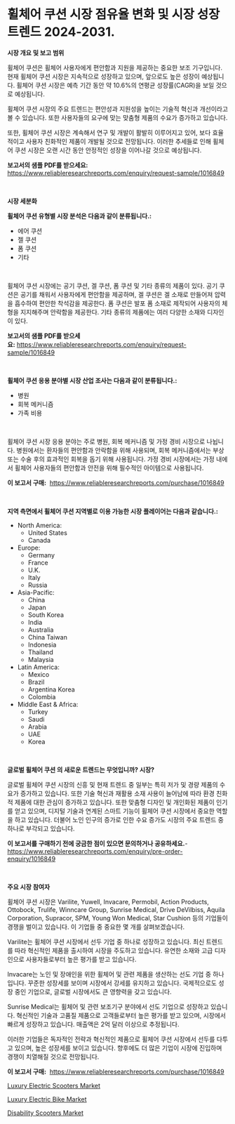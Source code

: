 <p><h1>휠체어 쿠션 시장 점유율 변화 및 시장 성장 트렌드 2024-2031.</h1></p><p><strong>시장 개요 및 보고 범위</strong></p>
<p><p>휠체어 쿠션은 휠체어 사용자에게 편안함과 지원을 제공하는 중요한 보조 기구입니다. 현재 휠체어 쿠션 시장은 지속적으로 성장하고 있으며, 앞으로도 높은 성장이 예상됩니다. 휠체어 쿠션 시장은 예측 기간 동안 약 10.6%의 연평균 성장률(CAGR)을 보일 것으로 예상됩니다.</p><p>휠체어 쿠션 시장의 주요 트렌드는 편안성과 지원성을 높이는 기술적 혁신과 개선이라고 볼 수 있습니다. 또한 사용자들의 요구에 맞는 맞춤형 제품의 수요가 증가하고 있습니다.</p><p>또한, 휠체어 쿠션 시장은 계속해서 연구 및 개발이 활발히 이루어지고 있어, 보다 효율적이고 사용자 친화적인 제품이 개발될 것으로 전망됩니다. 이러한 추세들로 인해 휠체어 쿠션 시장은 오랜 시간 동안 안정적인 성장을 이어나갈 것으로 예상됩니다.</p></p>
<p><strong>보고서의 샘플 PDF를 받으세요:</strong> <a href="https://www.reliableresearchreports.com/enquiry/request-sample/1016849">https://www.reliableresearchreports.com/enquiry/request-sample/1016849</a></p>
<p>&nbsp;</p>
<p><strong>시장 세분화</strong></p>
<p><strong>휠체어 쿠션 유형별 시장 분석은 다음과 같이 분류됩니다.:</strong></p>
<p><ul><li>에어 쿠션</li><li>젤 쿠션</li><li>폼 쿠션</li><li>기타</li></ul></p>
<p>&nbsp;</p>
<p><p>휠체어 쿠션 시장에는 공기 쿠션, 겔 쿠션, 폼 쿠션 및 기타 종류의 제품이 있다. 공기 쿠션은 공기를 채워서 사용자에게 편안함을 제공하며, 겔 쿠션은 겔 소재로 만들어져 압력을 흡수하여 편안한 착석감을 제공한다. 폼 쿠션은 발포 폼 소재로 제작되어 사용자의 체형을 지지해주며 안락함을 제공한다. 기타 종류의 제품에는 여러 다양한 소재와 디자인이 있다.</p></p>
<p><strong>보고서의 샘플 PDF를 받으세요:</strong>&nbsp;<a href="https://www.reliableresearchreports.com/enquiry/request-sample/1016849">https://www.reliableresearchreports.com/enquiry/request-sample/1016849</a></p>
<p>&nbsp;</p>
<p><strong> 휠체어 쿠션 응용 분야별 시장 산업 조사는 다음과 같이 분류됩니다.:</strong></p>
<p><ul><li>병원</li><li>회복 메커니즘</li><li>가족 비용</li></ul></p>
<p>&nbsp;</p>
<p><p>휠체어 쿠션 시장 응용 분야는 주로 병원, 회복 메커니즘 및 가정 경비 시장으로 나뉩니다. 병원에서는 환자들의 편안함과 안락함을 위해 사용되며, 회복 메커니즘에서는 부상 또는 수술 후의 효과적인 회복을 돕기 위해 사용됩니다. 가정 경비 시장에서는 가정 내에서 휠체어 사용자들의 편안함과 안전을 위해 필수적인 아이템으로 사용됩니다.</p></p>
<p><strong>이 보고서 구매:</strong>&nbsp; <a href="https://www.reliableresearchreports.com/purchase/1016849">https://www.reliableresearchreports.com/purchase/1016849</a></p>
<p>&nbsp;</p>
<p><strong>지역 측면에서 휠체어 쿠션 지역별로 이용 가능한 시장 플레이어는 다음과 같습니다.:</strong></p>
<p><ul>
    <li>
        North America:
        <ul>
            <li>United States</li>
            <li>Canada</li>
        </ul>
    </li>
    <li>
        Europe:
        <ul>
            <li>Germany</li>
            <li>France</li>
            <li>U.K.</li>
            <li>Italy</li>
            <li>Russia</li>
        </ul>
    </li>
    <li>
        Asia-Pacific:
        <ul>
            <li>China</li>
            <li>Japan</li>
            <li>South Korea</li>
            <li>India</li>
            <li>Australia</li>
            <li>China Taiwan</li>
            <li>Indonesia</li>
            <li>Thailand</li>
            <li>Malaysia</li>
        </ul>
    </li>
    <li>
        Latin America:
        <ul>
            <li>Mexico</li>
            <li>Brazil</li>
            <li>Argentina Korea</li>
            <li>Colombia</li>
        </ul>
    </li>
    <li>
        Middle East & Africa:
        <ul>
            <li>Turkey</li>
            <li>Saudi</li>
            <li>Arabia</li>
            <li>UAE</li>
            <li>Korea</li>
        </ul>
    </li>
    </ul></p>
<p>&nbsp;</p>
<p><strong>글로벌 휠체어 쿠션 의 새로운 트렌드는 무엇입니까? 시장?</strong></p>
<p><p>글로벌 휠체어 쿠션 시장의 신흥 및 현재 트렌드 중 일부는 특히 저가 및 경량 제품의 수요가 증가하고 있습니다. 또한 기술 혁신과 재활용 소재 사용이 늘어남에 따라 환경 친화적 제품에 대한 관심이 증가하고 있습니다. 또한 맞춤형 디자인 및 개인화된 제품이 인기를 얻고 있으며, 디지털 기술과 연계된 스마트 기능이 휠체어 쿠션 시장에서 중요한 역할을 하고 있습니다. 더불어 노인 인구의 증가로 인한 수요 증가도 시장의 주요 트렌드 중 하나로 부각되고 있습니다.</p></p>
<p><strong>이 보고서를 구매하기 전에 궁금한 점이 있으면 문의하거나 공유하세요.</strong>- <a href="https://www.reliableresearchreports.com/enquiry/pre-order-enquiry/1016849">https://www.reliableresearchreports.com/enquiry/pre-order-enquiry/1016849</a></p>
<p>&nbsp;</p>
<p><strong>주요 시장 참여자</strong></p>
<p><p>휠체어 쿠션 시장은 Varilite, Yuwell, Invacare, Permobil, Action Products, Ottobock, Trulife, Winncare Group, Sunrise Medical, Drive DeVilbiss, Aquila Corporation, Supracor, SPM, Young Won Medical, Star Cushion 등의 기업들이 경쟁을 벌이고 있습니다. 이 기업들 중 중요한 몇 개를 살펴보겠습니다.</p><p>Varilite는 휠체어 쿠션 시장에서 선두 기업 중 하나로 성장하고 있습니다. 최신 트렌드를 따라 혁신적인 제품을 출시하여 시장을 주도하고 있습니다. 유연한 소재와 고급 디자인으로 사용자들로부터 높은 평가를 받고 있습니다.</p><p>Invacare는 노인 및 장애인을 위한 휠체어 및 관련 제품을 생산하는 선도 기업 중 하나입니다. 꾸준한 성장세를 보이며 시장에서 강세를 유지하고 있습니다. 국제적으로도 성장 중인 기업으로, 글로벌 시장에서도 큰 영향력을 갖고 있습니다.</p><p>Sunrise Medical는 휠체어 및 관련 보조기구 분야에서 선도 기업으로 성장하고 있습니다. 혁신적인 기술과 고품질 제품으로 고객들로부터 높은 평가를 받고 있으며, 시장에서 빠르게 성장하고 있습니다. 매출액은 2억 달러 이상으로 추정됩니다.</p><p>이러한 기업들은 독자적인 전략과 혁신적인 제품으로 휠체어 쿠션 시장에서 선두를 다투고 있으며, 높은 성장세를 보이고 있습니다. 향후에도 더 많은 기업이 시장에 진입하며 경쟁이 치열해질 것으로 전망됩니다.</p></p>
<p><strong>이 보고서 구매:</strong>&nbsp;&nbsp;<a href="https://www.reliableresearchreports.com/purchase/1016849">https://www.reliableresearchreports.com/purchase/1016849</a></p>
<p><p><a href="https://github.com/beatblasta/Market-Research-Report-List-2/blob/main/luxury-electric-scooters-market.md">Luxury Electric Scooters Market</a></p><p><a href="https://github.com/shotows/Market-Research-Report-List-1/blob/main/luxury-electric-bike-market.md">Luxury Electric Bike Market</a></p><p><a href="https://github.com/angelajermaine/Market-Research-Report-List-2/blob/main/disability-scooters-market.md">Disability Scooters Market</a></p></p>
